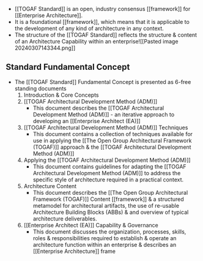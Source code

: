- [[TOGAF Standard]] is an open, industry consensus [[framework]] for [[Enterprise Architecture]].
- It is a foundational [[framework]], which means that it is applicable to the development of any kind of architecture in any context.
- The structure of the [[TOGAF Standard]] reflects the structure & content of an Architecture Capability within an enterprise![[Pasted image 20240307143344.png]]

## Standard Fundamental Concept
- The [[TOGAF Standard]] Fundamental Concept is presented as 6-free standing documents
	1. Introduction & Core Concepts
	2. [[TOGAF Architectural Development Method (ADM)]]
		- This document describes the [[TOGAF Architectural Development Method (ADM)]] - an iterative approach to developing an [[Enterprise Architect (EA)]]
	3. [[TOGAF Architectural Development Method (ADM)]] Techniques
		- This document contains a collection of techniques available for use in applying the [[The Open Group Architectural Framework (TOGAF)]] approach & the [[TOGAF Architectural Development Method (ADM)]]
	4. Applying the [[TOGAF Architectural Development Method (ADM)]]
		- This document contains guidelines for adapting the [[TOGAF Architectural Development Method (ADM)]] to address the specific style of architecture required in a practical context.
	5. Architecture Content
		- This document describes the [[The Open Group Architectural Framework (TOGAF)]] Content [[framework]] & a structured metamodel for architectural artifacts, the use of re-usable Architecture Building Blocks (ABBs) & and overview of typical architecture deliverables.
	6. [[Enterprise Architect (EA)]] Capability & Governance
		- This document discusses the organization, processes, skills, roles & responsibilities required to establish & operate an architecture function within an enterprise & describes an [[Enterprise Architecture]] frame